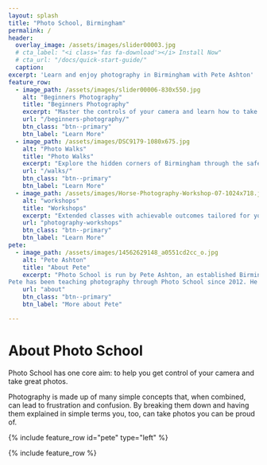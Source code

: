 ```yaml
---
layout: splash
title: "Photo School, Birmingham"
permalink: /
header:
  overlay_image: /assets/images/slider00003.jpg
  # cta_label: "<i class='fas fa-download'></i> Install Now"
  # cta_url: "/docs/quick-start-guide/"
  caption:
excerpt: 'Learn and enjoy photography in Birmingham with Pete Ashton'
feature_row:
  - image_path: /assets/images/slider00006-830x550.jpg
    alt: "Beginners Photography"
    title: "Beginners Photography"
    excerpt: "Master the controls of your camera and learn how to take photos you can be proud of. No prior knowledge required!"
    url: "/beginners-photography/"
    btn_class: "btn--primary"
    btn_label: "Learn More"
  - image_path: /assets/images/DSC9179-1080x675.jpg
    alt: "Photo Walks"
    title: "Photo Walks"
    excerpt: "Explore the hidden corners of Birmingham through the safety and inspiration of a group photo walk."
    url: "/walks/"
    btn_class: "btn--primary"
    btn_label: "Learn More"
  - image_path: /assets/images/Horse-Photography-Workshop-07-1024x718.jpg
    alt: "workshops"
    title: "Workshops"
    excerpt: "Extended classes with achievable outcomes tailored for your needs."
    url: "photography-workshops"
    btn_class: "btn--primary"
    btn_label: "Learn More"
pete:
  - image_path: /assets/images/14562629148_a0551cd2cc_o.jpg
    alt: "Pete Ashton"
    title: "About Pete"
    excerpt: "Photo School is run by Pete Ashton, an established Birmingham artist, photographer and trainer.<br><br>
Pete has been teaching photography through Photo School since 2012. He specialises in teaching beginners and particularly enjoys the challenge of explaining complex concepts in simple terms."
    url: "about"
    btn_class: "btn--primary"
    btn_label: "More about Pete"

---
```


# About Photo School

Photo School has one core aim: to help you get control of your camera and take great photos.

Photography is made up of many simple concepts that, when combined, can lead to frustration and confusion. By breaking them down and having them explained in simple terms you, too, can take photos you can be proud of.


{% include feature_row id="pete" type="left" %}

{% include feature_row %}